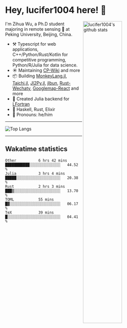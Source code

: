 # Hey, lucifer1004 here! :wave:

<img width="50%" align="right" alt="lucifer1004's github stats" src="https://github-readme-stats.vercel.app/api?username=lucifer1004&show_icons=true">

I'm Zihua Wu, a Ph.D student majoring in remote sensing :satellite: at Peking University, Beijing, China.

- :hammer_and_pick: Typescript for web applications, C++/Python/Rust/Kotlin for competitive programming, Python/R/Julia for data science.
- :sunny: Maintaining [CP-Wiki](https://cp-wiki.vercel.app) and more 
- :package: Building [MonkeyLang.jl](https://github.com/lucifer1004/MonkeyLang.jl), [Taichi.jl](https://github.com/lucifer1004/Taichi.jl), [Jl2Py.jl](https://github.com/lucifer1004/Jl2Py.jl), [jlbun](https://github.com/lucifer1004/jlbun), [Rust-Wechaty](https://github.com/wechaty/rust-wechaty), [Googlemap-React](https://github.com/googlemap-react/googlemap-react) and more
- :sparkler: Created Julia backend for [LFortran](https://github.com/lfortran/lfortran)
- :seedling: Haskell, Rust, Elixir
- :man: Pronouns: he/him

---

![Top Langs](https://github-readme-stats.vercel.app/api/top-langs/?username=lucifer1004&layout=compact)

---

## Wakatime statistics

<!--START_SECTION:waka-->

```text
Other          6 hrs 42 mins   ███████████░░░░░░░░░░░░░░   44.52 %
Julia          3 hrs 4 mins    █████░░░░░░░░░░░░░░░░░░░░   20.38 %
Rust           2 hrs 3 mins    ███▒░░░░░░░░░░░░░░░░░░░░░   13.70 %
TOML           55 mins         █▓░░░░░░░░░░░░░░░░░░░░░░░   06.17 %
TeX            39 mins         █░░░░░░░░░░░░░░░░░░░░░░░░   04.41 %
```

<!--END_SECTION:waka-->
